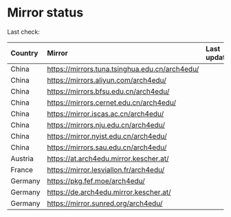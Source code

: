 <script src="./time.js"></script>
# Mirror status
Last check: <script type="text/javascript">localize(1707884469.3684587);</script>

|Country|Mirror|Last update|
|:------|:-----|:----------|
|China|https://mirrors.tuna.tsinghua.edu.cn/arch4edu/|<script type="text/javascript">localize(1707849232);</script>|
|China|https://mirrors.aliyun.com/arch4edu/|<script type="text/javascript">localize(1707849232);</script>|
|China|https://mirrors.bfsu.edu.cn/arch4edu/|<script type="text/javascript">localize(1707849232);</script>|
|China|https://mirrors.cernet.edu.cn/arch4edu/|<script type="text/javascript">localize(1707849232);</script>|
|China|https://mirror.iscas.ac.cn/arch4edu/|<script type="text/javascript">localize(1707849232);</script>|
|China|https://mirrors.nju.edu.cn/arch4edu/|<script type="text/javascript">localize(1707849232);</script>|
|China|https://mirror.nyist.edu.cn/arch4edu/|<script type="text/javascript">localize(1707849232);</script>|
|China|https://mirrors.sau.edu.cn/arch4edu/|<script type="text/javascript">localize(1707849232);</script>|
|Austria|https://at.arch4edu.mirror.kescher.at/|<script type="text/javascript">localize(1707849232);</script>|
|France|https://mirror.lesviallon.fr/arch4edu/|<script type="text/javascript">localize(1707849232);</script>|
|Germany|https://pkg.fef.moe/arch4edu/|<script type="text/javascript">localize(1707849232);</script>|
|Germany|https://de.arch4edu.mirror.kescher.at/|<script type="text/javascript">localize(1707849232);</script>|
|Germany|https://mirror.sunred.org/arch4edu/|<script type="text/javascript">localize(1707849232);</script>|

<script src="./tablefilter/tablefilter.js"></script>
<script src="./table.js"></script>